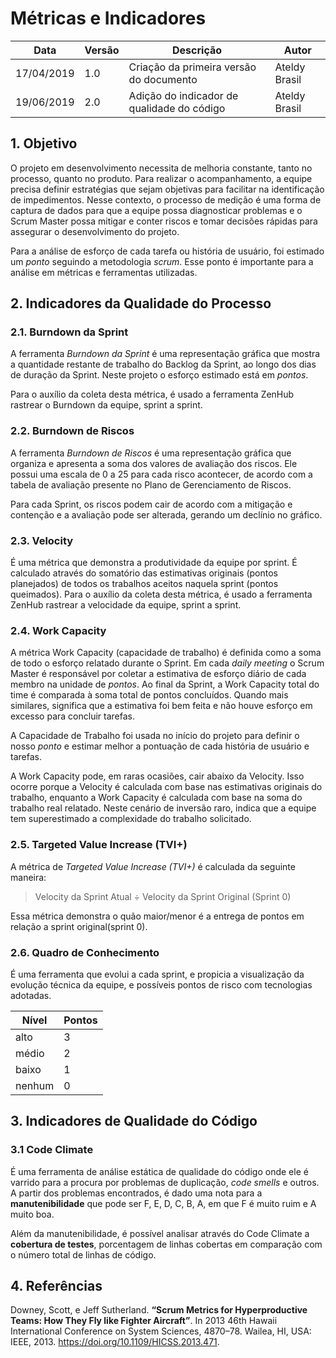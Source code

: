 # Métricas e Indicadores

| **Data** | **Versão** | **Descrição** | **Autor** |
| --- | --- | --- | --- |
| 17/04/2019 | 1.0 | Criação da primeira versão do documento | Ateldy Brasil |
| 19/06/2019 | 2.0 | Adição do indicador de qualidade do código | Ateldy Brasil |

## 1. Objetivo

O projeto em desenvolvimento necessita de melhoria constante, tanto no processo, quanto no produto. Para realizar o acompanhamento, a equipe precisa definir estratégias que sejam objetivas para facilitar na identificação de impedimentos. Nesse contexto, o processo de medição é uma forma de captura de dados para que a equipe possa diagnosticar problemas e o Scrum Master possa mitigar e conter riscos e tomar decisões rápidas para assegurar o desenvolvimento do projeto.

Para a análise de esforço de cada tarefa ou história de usuário, foi estimado um _ponto_ seguindo a metodologia _scrum_. Esse ponto é importante para a análise em métricas e ferramentas utilizadas. 

## 2. Indicadores da Qualidade do Processo

### 2.1. Burndown da Sprint
A ferramenta _Burndown da Sprint_ é uma representação gráfica que mostra a quantidade restante de trabalho do Backlog da Sprint, ao longo dos dias de duração da Sprint. Neste projeto o  esforço estimado está em _pontos_.

Para o auxílio da coleta desta métrica, é usado a ferramenta ZenHub rastrear o Burndown da equipe, sprint a sprint.


### 2.2. Burndown de Riscos
A ferramenta _Burndown de Riscos_ é uma representação gráfica que  organiza e apresenta a soma dos valores de avaliação dos riscos. Ele possui uma escala de 0 a 25 para cada risco acontecer, de acordo com a tabela de avaliação presente no Plano de Gerenciamento de Riscos. 

Para cada Sprint, os riscos podem cair de acordo com a mitigação e contenção e a avaliação pode ser alterada, gerando um declínio no gráfico.

### 2.3. Velocity

É uma métrica que demonstra a produtividade da equipe por sprint. É calculado através do somatório das estimativas originais (pontos planejados) de todos os trabalhos aceitos naquela sprint (pontos queimados). Para o auxílio da coleta desta métrica, é usado a ferramenta ZenHub rastrear a velocidade da equipe, sprint a sprint.

### 2.4. Work Capacity

A métrica Work Capacity (capacidade de trabalho) é definida como a soma de todo o esforço relatado durante o Sprint. Em cada _daily meeting_ o Scrum Master é responsável por coletar a estimativa de esforço diário de cada membro na unidade de _pontos_. Ao final da Sprint, a Work Capacity total do time é comparada à soma total de pontos concluídos. Quando mais similares, significa que a estimativa foi bem feita e não houve esforço em excesso para concluir tarefas.

A Capacidade de Trabalho foi usada no início do projeto para definir o nosso _ponto_ e estimar melhor a pontuação de cada história de usuário e tarefas.

A Work Capacity pode, em raras ocasiões, cair abaixo da Velocity. Isso ocorre porque a Velocity é calculada com base nas estimativas originais do trabalho, enquanto a Work Capacity é calculada com base na soma do trabalho real relatado. Neste cenário de inversão raro, indica que a equipe tem superestimado a complexidade do trabalho solicitado.

### 2.5. Targeted Value Increase (TVI+)
A métrica de _Targeted Value Increase (TVI+)_ é calculada da seguinte maneira:

> Velocity da Sprint Atual ÷ Velocity da Sprint Original (Sprint 0)

Essa métrica demonstra o quão maior/menor é a entrega de pontos em relação a sprint original(sprint 0).

### 2.6. Quadro de Conhecimento 
É uma ferramenta que evolui a cada sprint, e propicia a visualização da evolução técnica da equipe, e possíveis pontos de risco com tecnologias adotadas. 

|Nível|Pontos|
|-----|---|
|alto |  3|
|médio|	2|
|baixo|	1|
|nenhum|	0|

## 3. Indicadores de Qualidade do Código

### 3.1 Code Climate
É uma ferramenta de análise estática de qualidade do código onde ele é varrido para a procura por problemas de duplicação, _code smells_ e outros. A partir dos problemas encontrados, é dado uma nota para a __manutenibilidade__ que pode ser F, E, D, C, B, A, em que F é muito ruim e A muito boa.

Além da manutenibilidade, é possível analisar através do Code Climate a __cobertura de testes__, porcentagem de linhas cobertas em comparação com o número total de linhas de código.

## 4. Referências

Downey, Scott, e Jeff Sutherland. **“Scrum Metrics for Hyperproductive Teams: How They Fly like Fighter Aircraft”**. In 2013 46th Hawaii International Conference on System Sciences, 4870–78. Wailea, HI, USA: IEEE, 2013. https://doi.org/10.1109/HICSS.2013.471.
